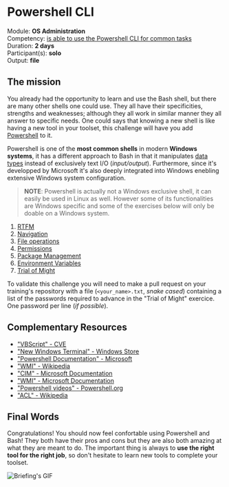 # Powershell CLI

Module: **OS Administration** </br>
Competency: [is able to use the Powershell CLI for common tasks](./evaluation.md) </br>
Duration: **2 days** </br>
Participant(s): **solo** </br>
Output: **file**

## The mission

You already had the opportunity to learn and use the Bash shell, but there are many other shells one could use. They all have their specificities, strengths and weaknesses; although they all work in similar manner they all answer to specific needs. One could says that knowing a new shell is like having a new tool in your toolset, this challenge will have you add [Powershell](https://en.wikipedia.org/wiki/PowerShell) to it.

Powershell is one of the **most common shells** in modern **Windows systems**, it has a different approach to Bash in that it manipulates [data types](https://docs.microsoft.com/en-us/powershell/scripting/lang-spec/chapter-04?view=powershell-7.1) instead of exclusively text I/O (_input/output_). Furthermore, since it's developped by Microsoft it's also deeply integrated into Windows enebling extensive Windows system configuration.

> **NOTE**: Powershell is actually not a Windows exclusive shell, it can easily be used in Linux as well. However some of its functionalities are Windows specific and some of the exercises below will only be doable on a Windows system.

1. [RTFM](./assets/exercises/rtfm.md)
2. [Navigation](./assets/exercises/navigation.md)
3. [File operations](./assets/exercises/file_operations.md)
4. [Permissions](./assets/exercises/permissions.md)
5. [Package Management](./assets/exercises/package_management.md)
6. [Environment Variables](./assets/exercises/envpath.md)
7. [Trial of Might](./assets/exercises/trial_of_might.md)

To validate this challenge you will need to make a pull request on your training's repository with a file (`<your_name>.txt`, _snake cased_) containing a list of the passwords required to advance in the "Trial of Might" exercice. One password per line (_if possible_).

## Complementary Resources

* ["VBScript" - CVE](https://www.cvedetails.com/vulnerability-list/vendor_id-26/product_id-20672/Microsoft-Vbscript.html)
* ["New Windows Terminal" - Windows Store](https://github.com/microsoft/terminal)
* ["Powershell Documentation" - Microsoft](https://docs.microsoft.com/en-us/powershell/)
* ["WMI" - Wikipedia](https://en.wikipedia.org/wiki/Windows_Management_Instrumentation)
* ["CIM" - Microsoft Documentation](https://docs.microsoft.com/en-us/windows/win32/wmisdk/common-information-model)
* ["WMI" - Microsoft Documentation](https://docs.microsoft.com/en-us/windows/win32/wmisdk/wmi-start-page)
* ["Powershell videos" - Powershell.org](https://www.youtube.com/powershellorg)
* ["ACL" - Wikipedia](https://en.wikipedia.org/wiki/Access-control_list)

## Final Words

Congratulations! You should now feel confortable using Powershell and Bash! They both have their pros and cons but they are also both amazing at what they are meant to do. The important thing is always to **use the right tool for the right job**, so don't hesitate to learn new tools to complete your toolset.

![Briefing's GIF](https://c.tenor.com/jqsJ7vJKI4EAAAAC/ive-got-the-power-jim-carrey.gif)
